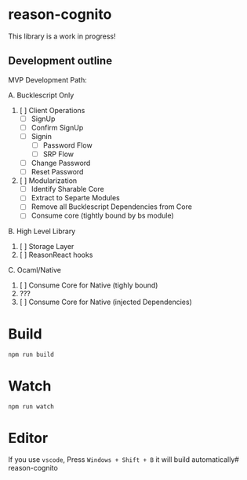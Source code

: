 # reason-cognito

This library is a work in progress!

## Development outline

MVP Development Path:

A. Bucklescript Only

1. [ ] Client Operations
   - [ ] SignUp
   - [ ] Confirm SignUp
   - [ ] Signin
     - [ ] Password Flow
     - [ ] SRP Flow
   - [ ] Change Password
   - [ ] Reset Password
2. [ ] Modularization
   - [ ] Identify Sharable Core
   - [ ] Extract to Separte Modules
   - [ ] Remove all Bucklescript Dependencies from Core
   - [ ] Consume core (tightly bound by bs module)

B. High Level Library

1. [ ] Storage Layer
2. [ ] ReasonReact hooks

C. Ocaml/Native

1. [ ] Consume Core for Native (tighly bound)
2. ???
3. [ ] Consume Core for Native (injected Dependencies)

# Build

```
npm run build
```

# Watch

```
npm run watch
```

# Editor

If you use `vscode`, Press `Windows + Shift + B` it will build automatically# reason-cognito
